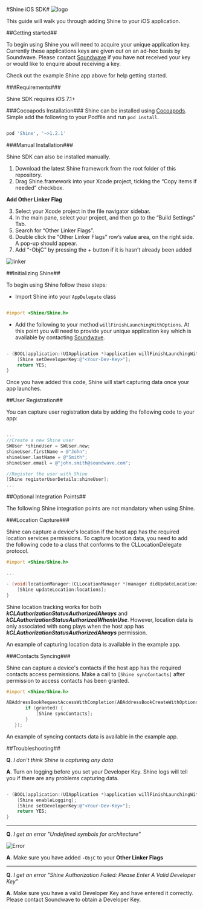#Shine iOS SDK#
![logo](https://cloud.githubusercontent.com/assets/3185423/8828208/e1cddf76-3088-11e5-9baf-a6461adee499.png)

This guide will walk you through adding Shine to your iOS application.

##Getting started##


To begin using Shine you will need to acquire your unique application key. Currently these applications keys are given out on an ad-hoc basis by Soundwave. Please contact [Soundwave](mailto:brendan@soundwave.com) if you have not received your key or would like to enquire about receiving a key.

Check out the example Shine app above for help getting started.

###Requirements###

Shine SDK requires iOS 7.1+

###Cocoapods Installation###
Shine can be installed using [Cocoapods](http://cocoapods.org). Simple add the following to your Podfile and run `pod install`.
```bash

pod 'Shine', '~>1.2.1'
```

###Manual Installation###

Shine SDK can also be installed manually.

 1. Download the latest Shine framework from the root folder of this repository. 
 2. Drag Shine.framework into your Xcode project, ticking the “Copy items if needed” checkbox.

**Add Other Linker Flag**

 3. Select your Xcode project in the file navigator sidebar.
 4. In the main pane, select your project, and then go to the “Build Settings" Tab.
 5. Search for “Other Linker Flags”.
 6. Double click the “Other Linker Flags” row’s value area, on the right side. A pop-up should appear.
 7. Add “-ObjC” by pressing the + button if it is hasn’t already been added

![linker](https://cloud.githubusercontent.com/assets/3185423/8828333/841a2ed8-3089-11e5-8434-cb2e111eb12c.png)


##Initializing Shine##


To begin using Shine follow these steps:

*  Import Shine into your `AppDelegate` class 
```objective-c

#import <Shine/Shine.h>
```

* Add the following to your method `willFinishLaunchingWithOptions`. At this point you will need to provide your unique application key which is available by contacting [Soundwave](mailto:brendan@soundwave.com).

```objective-c

- (BOOL)application:(UIApplication *)application willFinishLaunchingWithOptions:(NSDictionary *)launchOptions {
    [Shine setDeveloperKey:@"<Your-Dev-Key>"];
    return YES;
}
```

Once you have added this code, Shine will start capturing data once your app launches.


##User Registration##


You can capture user registration data by adding the following code to your app:

```objective-c

...
//Create a new Shine user
SWUser *shineUser = SWUser.new;
shineUser.firstName = @"John";
shineUser.lastName = @"Smith";
shineUser.email = @"john.smith@soundwave.com";

//Register the user with Shine
[Shine registerUserDetails:shineUser];
...
```

##Optional Integration Points##

The following Shine integration points are not mandatory when using Shine.

###Location Capture###

Shine can capture a device's location if the host app has the required location services permissions.
To capture location data, you need to add the following code to a class that conforms to the CLLocationDelegate protocol.
```objective-c
#import <Shine/Shine.h>

...

- (void)locationManager:(CLLocationManager *)manager didUpdateLocations:(NSArray *)locations {
    [Shine updateLocation:locations];
}
```
Shine location tracking works for both _**kCLAuthorizationStatusAuthorizedAlways**_ and _**kCLAuthorizationStatusAuthorizedWhenInUse**_. However, location data is only associated with song plays when the host app has _**kCLAuthorizationStatusAuthorizedAlways**_ permission.

An example of capturing location data is available in the example app.

###Contacts Syncing###

Shine can capture a device's contacts if the host app has the required contacts access permissions. Make a call to `[Shine syncContacts]` after permission to access contacts has been granted.

```objective-c
#import <Shine/Shine.h>

ABAddressBookRequestAccessWithCompletion(ABAddressBookCreateWithOptions(nil, nil), ^(bool granted, CFErrorRef error) {
       if (granted) {
           [Shine syncContacts];
       }
   });

```

An example of syncing contacts data is available in the example app.

##Troubleshooting##

**Q**. _I don't think Shine is capturing any data_

**A**. Turn on logging before you set your Developer Key. Shine logs will tell you if there are any problems capturing data.

```objective-c

- (BOOL)application:(UIApplication *)application willFinishLaunchingWithOptions:(NSDictionary *)launchOptions {
    [Shine enableLogging];
    [Shine setDeveloperKey:@"<Your-Dev-Key>"];
    return YES;
}
```

---

**Q**. _I get an error "Undefined symbols for architecture"_

![Error](https://cloud.githubusercontent.com/assets/3185423/8828356/9d7f3cf6-3089-11e5-8ac7-4973e4266067.png)

**A**. Make sure you have added `-ObjC` to your **Other Linker Flags**

---

**Q**. _I get an error "*Shine Authorization Failed: Please Enter A Valid Developer Key*"_

**A**. Make sure you have a valid Developer Key and have entered it correctly. Please contact Soundwave to obtain a Developer Key.
